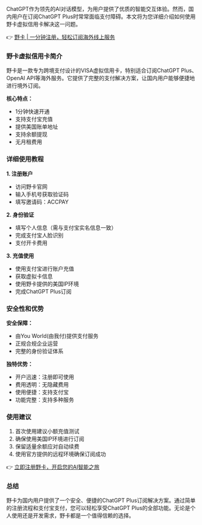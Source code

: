 ChatGPT作为领先的AI对话模型，为用户提供了优质的智能交互体验。然而，国内用户在订阅ChatGPT Plus时常常面临支付障碍。本文将为您详细介绍如何使用野卡虚拟信用卡解决这一问题。

👉 [野卡 | 一分钟注册，轻松订阅海外线上服务](https://bit.ly/bewildcard)

### 野卡虚拟信用卡简介

野卡是一款专为跨境支付设计的VISA虚拟信用卡，特别适合订阅ChatGPT Plus、OpenAI API等海外服务。它提供了完整的支付解决方案，让国内用户能够便捷地进行境外订阅。

**核心特点：**
- 1分钟快速开通
- 支持支付宝充值
- 提供美国账单地址
- 支持余额提现
- 无月租费用

### 详细使用教程

**1. 注册账户**
- 访问野卡官网
- 输入手机号获取验证码
- 填写邀请码：ACCPAY

**2. 身份验证**
- 填写个人信息（需与支付宝实名信息一致）
- 完成支付宝人脸识别
- 支付开卡费用

**3. 充值使用**
- 使用支付宝进行账户充值
- 获取虚拟卡信息
- 使用野卡提供的美国IP环境
- 完成ChatGPT Plus订阅

### 安全性和优势

**安全保障：**
- 由You World(由我付)提供支付服务
- 正规合规企业运营
- 完整的身份验证体系

**独特优势：**
- 开户迅速：注册即可使用
- 费用透明：无隐藏费用
- 使用便捷：支持支付宝
- 功能完整：支持多种服务

### 使用建议

1. 首次使用建议小额充值测试
2. 确保使用美国IP环境进行订阅
3. 保留适量余额应对自动续费
4. 使用官方提供的远程环境确保订阅成功

👉 [立即注册野卡，开启您的AI智能之旅](https://bit.ly/bewildcard)

### 总结

野卡为国内用户提供了一个安全、便捷的ChatGPT Plus订阅解决方案。通过简单的注册流程和支付宝支付，您可以轻松享受ChatGPT Plus的全部功能。无论是个人使用还是开发需求，野卡都是一个值得信赖的选择。